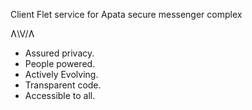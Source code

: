 Client Flet service for Apata secure messenger complex

Ʌ\V/Ʌ

- Assured privacy. 
- People powered. 
- Actively Evolving. 
- Transparent code. 
- Accessible to all.

